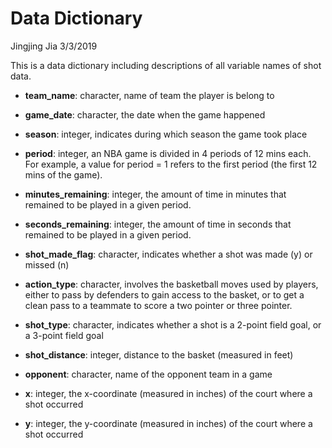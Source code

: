 Data Dictionary
================
Jingjing Jia
3/3/2019

This is a data dictionary including descriptions of all variable names of shot data.

-   **team\_name**: character, name of team the player is belong to

-   **game\_date**: character, the date when the game happened

-   **season**: integer, indicates during which season the game took place

-   **period**: integer, an NBA game is divided in 4 periods of 12 mins each. For example, a value for period = 1 refers to the first period (the first 12 mins of the game).

-   **minutes\_remaining**: integer, the amount of time in minutes that remained to be played in a given period.

-   **seconds\_remaining**: integer, the amount of time in seconds that remained to be played in a given period.

-   **shot\_made\_flag**: character, indicates whether a shot was made (y) or missed (n)

-   **action\_type**: character, involves the basketball moves used by players, either to pass by defenders to gain access to the basket, or to get a clean pass to a teammate to score a two pointer or three pointer.

-   **shot\_type**: character, indicates whether a shot is a 2-point field goal, or a 3-point field goal

-   **shot\_distance**: integer, distance to the basket (measured in feet)

-   **opponent**: character, name of the opponent team in a game

-   **x**: integer, the x-coordinate (measured in inches) of the court where a shot occurred

-   **y**: integer, the y-coordinate (measured in inches) of the court where a shot occurred
